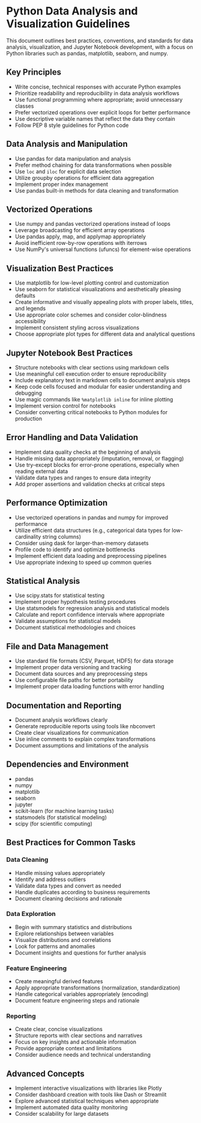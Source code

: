 # Python Data Analysis and Visualization Guidelines

This document outlines best practices, conventions, and standards for data analysis, visualization, and Jupyter Notebook development, with a focus on Python libraries such as pandas, matplotlib, seaborn, and numpy.

## Key Principles

- Write concise, technical responses with accurate Python examples
- Prioritize readability and reproducibility in data analysis workflows
- Use functional programming where appropriate; avoid unnecessary classes
- Prefer vectorized operations over explicit loops for better performance
- Use descriptive variable names that reflect the data they contain
- Follow PEP 8 style guidelines for Python code

## Data Analysis and Manipulation

- Use pandas for data manipulation and analysis
- Prefer method chaining for data transformations when possible
- Use `loc` and `iloc` for explicit data selection
- Utilize groupby operations for efficient data aggregation
- Implement proper index management
- Use pandas built-in methods for data cleaning and transformation

## Vectorized Operations

- Use numpy and pandas vectorized operations instead of loops
- Leverage broadcasting for efficient array operations
- Use pandas apply, map, and applymap appropriately
- Avoid inefficient row-by-row operations with iterrows
- Use NumPy's universal functions (ufuncs) for element-wise operations

## Visualization Best Practices

- Use matplotlib for low-level plotting control and customization
- Use seaborn for statistical visualizations and aesthetically pleasing defaults
- Create informative and visually appealing plots with proper labels, titles, and legends
- Use appropriate color schemes and consider color-blindness accessibility
- Implement consistent styling across visualizations
- Choose appropriate plot types for different data and analytical questions

## Jupyter Notebook Best Practices

- Structure notebooks with clear sections using markdown cells
- Use meaningful cell execution order to ensure reproducibility
- Include explanatory text in markdown cells to document analysis steps
- Keep code cells focused and modular for easier understanding and debugging
- Use magic commands like `%matplotlib inline` for inline plotting
- Implement version control for notebooks
- Consider converting critical notebooks to Python modules for production

## Error Handling and Data Validation

- Implement data quality checks at the beginning of analysis
- Handle missing data appropriately (imputation, removal, or flagging)
- Use try-except blocks for error-prone operations, especially when reading external data
- Validate data types and ranges to ensure data integrity
- Add proper assertions and validation checks at critical steps

## Performance Optimization

- Use vectorized operations in pandas and numpy for improved performance
- Utilize efficient data structures (e.g., categorical data types for low-cardinality string columns)
- Consider using dask for larger-than-memory datasets
- Profile code to identify and optimize bottlenecks
- Implement efficient data loading and preprocessing pipelines
- Use appropriate indexing to speed up common queries

## Statistical Analysis

- Use scipy.stats for statistical testing
- Implement proper hypothesis testing procedures
- Use statsmodels for regression analysis and statistical models
- Calculate and report confidence intervals where appropriate
- Validate assumptions for statistical models
- Document statistical methodologies and choices

## File and Data Management

- Use standard file formats (CSV, Parquet, HDF5) for data storage
- Implement proper data versioning and tracking
- Document data sources and any preprocessing steps
- Use configurable file paths for better portability
- Implement proper data loading functions with error handling

## Documentation and Reporting

- Document analysis workflows clearly
- Generate reproducible reports using tools like nbconvert
- Create clear visualizations for communication
- Use inline comments to explain complex transformations
- Document assumptions and limitations of the analysis

## Dependencies and Environment

- pandas
- numpy
- matplotlib
- seaborn
- jupyter
- scikit-learn (for machine learning tasks)
- statsmodels (for statistical modeling)
- scipy (for scientific computing)

## Best Practices for Common Tasks

### Data Cleaning
- Handle missing values appropriately
- Identify and address outliers
- Validate data types and convert as needed
- Handle duplicates according to business requirements
- Document cleaning decisions and rationale

### Data Exploration
- Begin with summary statistics and distributions
- Explore relationships between variables
- Visualize distributions and correlations
- Look for patterns and anomalies
- Document insights and questions for further analysis

### Feature Engineering
- Create meaningful derived features
- Apply appropriate transformations (normalization, standardization)
- Handle categorical variables appropriately (encoding)
- Document feature engineering steps and rationale

### Reporting
- Create clear, concise visualizations
- Structure reports with clear sections and narratives
- Focus on key insights and actionable information
- Provide appropriate context and limitations
- Consider audience needs and technical understanding

## Advanced Concepts

- Implement interactive visualizations with libraries like Plotly
- Consider dashboard creation with tools like Dash or Streamlit
- Explore advanced statistical techniques when appropriate
- Implement automated data quality monitoring
- Consider scalability for large datasets 